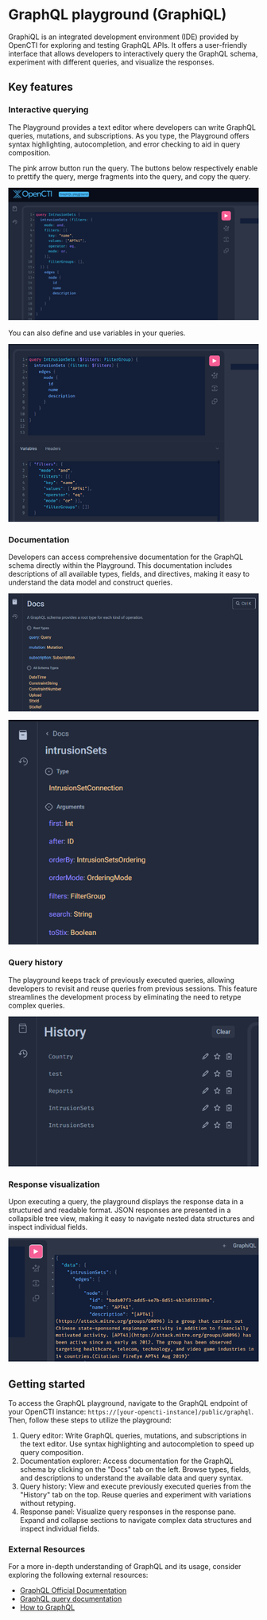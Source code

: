 # GraphQL playground (GraphiQL)

GraphiQL is an integrated development environment (IDE) provided by OpenCTI for exploring and testing GraphQL APIs. It offers a user-friendly interface that allows developers to interactively query the GraphQL schema, experiment with different queries, and visualize the responses.


## Key features

### Interactive querying

The Playground provides a text editor where developers can write GraphQL queries, mutations, and subscriptions. As you type, the Playground offers syntax highlighting, autocompletion, and error checking to aid in query composition.

The pink arrow button run the query. The buttons below respectively enable to prettify the query, merge fragments into the query, and copy the query.

![Playground interactive query](assets/playground-interactive-query.png)

You can also define and use variables in your queries.

![Playground interactive query with variables](assets/playground-variables.png)

### Documentation

Developers can access comprehensive documentation for the GraphQL schema directly within the Playground. This documentation includes descriptions of all available types, fields, and directives, making it easy to understand the data model and construct queries.

![Playground schema](assets/playground-schema.png)

![Playground documentation](assets/playground-documentation.png)

### Query history

The playground keeps track of previously executed queries, allowing developers to revisit and reuse queries from previous sessions. This feature streamlines the development process by eliminating the need to retype complex queries.

![Playground query history](assets/playground-query-history.png)

### Response visualization

Upon executing a query, the playground displays the response data in a structured and readable format. JSON responses are presented in a collapsible tree view, making it easy to navigate nested data structures and inspect individual fields.

![Playground response visualization](assets/playground-response-visualization.png)

## Getting started

To access the GraphQL playground, navigate to the GraphQL endpoint of your OpenCTI instance: `https://[your-opencti-instance]/public/graphql`. Then, follow these steps to utilize the playground:

1. Query editor: Write GraphQL queries, mutations, and subscriptions in the text editor. Use syntax highlighting and autocompletion to speed up query composition.
2. Documentation explorer: Access documentation for the GraphQL schema by clicking on the "Docs" tab on the left. Browse types, fields, and descriptions to understand the available data and query syntax.
3. Query history: View and execute previously executed queries from the "History" tab on the top. Reuse queries and experiment with variations without retyping.
4. Response panel: Visualize query responses in the response pane. Expand and collapse sections to navigate complex data structures and inspect individual fields.

### External Resources

For a more in-depth understanding of GraphQL and its usage, consider exploring the following external resources:

- [GraphQL Official Documentation](https://graphql.org/learn/)
- [GraphQL query documentation](https://graphql.org/learn/queries/)
- [How to GraphQL](https://www.howtographql.com/)